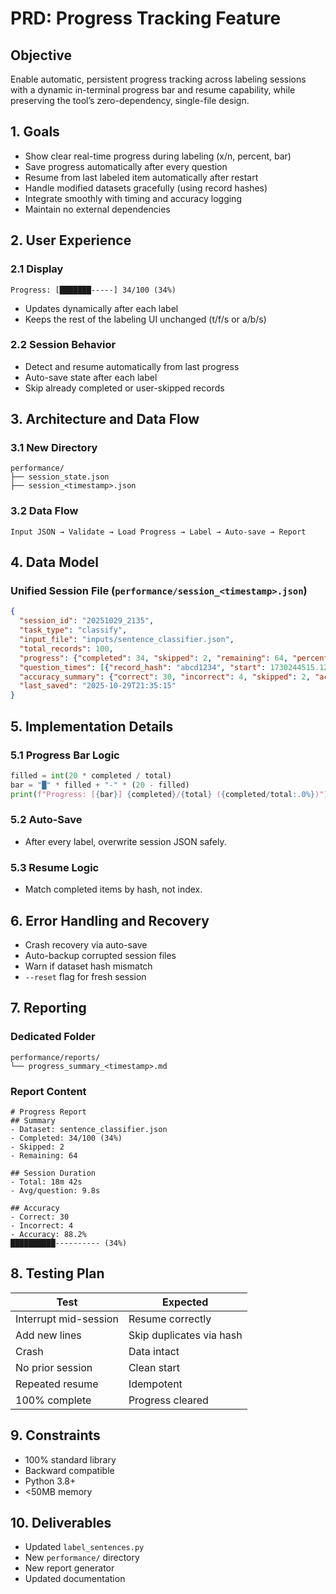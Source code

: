 # PRD: Progress Tracking Feature

## Objective
Enable automatic, persistent progress tracking across labeling sessions with a dynamic in-terminal progress bar and resume capability, while preserving the tool’s zero-dependency, single-file design.

## 1. Goals
- Show clear real-time progress during labeling (x/n, percent, bar)
- Save progress automatically after every question
- Resume from last labeled item automatically after restart
- Handle modified datasets gracefully (using record hashes)
- Integrate smoothly with timing and accuracy logging
- Maintain no external dependencies

## 2. User Experience
### 2.1 Display
```
Progress: [███████-----] 34/100 (34%)
```
- Updates dynamically after each label
- Keeps the rest of the labeling UI unchanged (t/f/s or a/b/s)

### 2.2 Session Behavior
- Detect and resume automatically from last progress
- Auto-save state after each label
- Skip already completed or user-skipped records

## 3. Architecture and Data Flow
### 3.1 New Directory
```
performance/
├── session_state.json
├── session_<timestamp>.json
```
### 3.2 Data Flow
```
Input JSON → Validate → Load Progress → Label → Auto-save → Report
```

## 4. Data Model
### Unified Session File (`performance/session_<timestamp>.json`)
```json
{
  "session_id": "20251029_2135",
  "task_type": "classify",
  "input_file": "inputs/sentence_classifier.json",
  "total_records": 100,
  "progress": {"completed": 34, "skipped": 2, "remaining": 64, "percent_complete": 0.34},
  "question_times": [{"record_hash": "abcd1234", "start": 1730244515.123, "end": 1730244522.789, "duration": 7.666}],
  "accuracy_summary": {"correct": 30, "incorrect": 4, "skipped": 2, "accuracy": 0.882},
  "last_saved": "2025-10-29T21:35:15"
}
```

## 5. Implementation Details
### 5.1 Progress Bar Logic
```python
filled = int(20 * completed / total)
bar = "█" * filled + "-" * (20 - filled)
print(f"Progress: [{bar}] {completed}/{total} ({completed/total:.0%})")
```
### 5.2 Auto-Save
- After every label, overwrite session JSON safely.
### 5.3 Resume Logic
- Match completed items by hash, not index.

## 6. Error Handling and Recovery
- Crash recovery via auto-save
- Auto-backup corrupted session files
- Warn if dataset hash mismatch
- `--reset` flag for fresh session

## 7. Reporting
### Dedicated Folder
```
performance/reports/
└── progress_summary_<timestamp>.md
```
### Report Content
```
# Progress Report
## Summary
- Dataset: sentence_classifier.json
- Completed: 34/100 (34%)
- Skipped: 2
- Remaining: 64

## Session Duration
- Total: 18m 42s
- Avg/question: 9.8s

## Accuracy
- Correct: 30
- Incorrect: 4
- Accuracy: 88.2%
██████████---------- (34%)
```

## 8. Testing Plan
| Test | Expected |
|------|-----------|
| Interrupt mid-session | Resume correctly |
| Add new lines | Skip duplicates via hash |
| Crash | Data intact |
| No prior session | Clean start |
| Repeated resume | Idempotent |
| 100% complete | Progress cleared |

## 9. Constraints
- 100% standard library
- Backward compatible
- Python 3.8+
- <50MB memory

## 10. Deliverables
- Updated `label_sentences.py`
- New `performance/` directory
- New report generator
- Updated documentation
